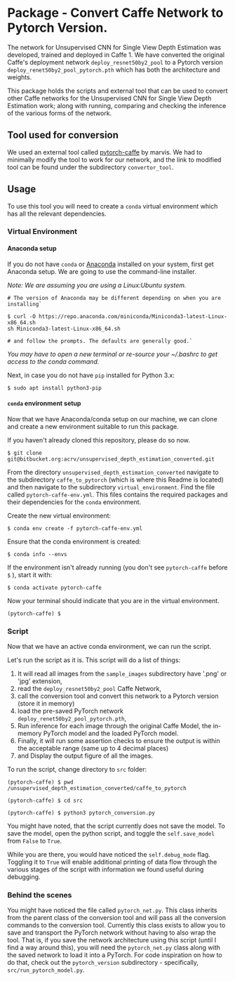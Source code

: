 # Package - Convert Caffe Network to Pytorch Version.
The network for Unsupervised CNN for Single View Depth Estimation was developed, trained and deployed in Caffe 1. We have converted the original Caffe's deployment network `deploy_resnet50by2_pool` to a Pytorch version `deploy_renet50by2_pool_pytorch.pth` which has both the architecture and weights. 

This package holds the scripts and external tool that can be used to convert other Caffe networks for the Unsupervised CNN for Single View Depth Estimation work; along with running, comparing and checking the inference of the various forms of the network.      

## Tool used for conversion
We used an external tool called [pytorch-caffe](https://github.com/marvis/pytorch-caffe) by marvis. We had to minimally modify the tool to work for our network, and the link to modified tool can be found under the subdirectory `convertor_tool`.

## Usage  
To use this tool you will need to create a `conda` virtual environment which has all the relevant dependencies. 

### Virtual Environment
#### Anaconda setup
If you do not have `conda` or [Anaconda](https://www.anaconda.com/distribution/#linux) installed on your system, first get Anaconda setup. We are going to use the command-line installer. 

*Note: We are assuming you are using a Linux:Ubuntu system.*

```
# The version of Anaconda may be different depending on when you are installing`

$ curl -O https://repo.anaconda.com/miniconda/Miniconda3-latest-Linux-x86_64.sh
sh Miniconda3-latest-Linux-x86_64.sh

# and follow the prompts. The defaults are generally good.`

```

*You may have to open a new terminal or re-source your ~/.bashrc to get access to the conda command.*

Next, in case you do not have `pip` installed for Python 3.x:

```
$ sudo apt install python3-pip
```

#### `conda` environment setup
Now that we have Anaconda/conda setup on our machine, we can clone and create a new environment suitable to run this package.

If you haven't already cloned this repository, please do so now. 
```buildoutcfg
$ git clone git@bitbucket.org:acrv/unsupervised_depth_estimation_converted.git
```

From the directory `unsupervised_depth_estimation_converted` navigate to the subdirectory `caffe_to_pytorch` (which is where this Readme is located) and then navigate to the subdirectory `virtual_environment`. Find the file called `pytorch-caffe-env.yml`. This files contains the required packages and their dependencies for the `conda` environment. 

Create the new virtual environment:

```
$ conda env create -f pytorch-caffe-env.yml
```   

Ensure that the conda environment is created:

```
$ conda info --envs
```

If the environment isn't already running (you don't see `pytorch-caffe` before `$` ), start it with:
```
$ conda activate pytorch-caffe
```

Now your terminal should indicate that you are in the virtual environment.
```
(pytorch-caffe) $
```

### Script
Now that we have an active conda environment, we can run the script. 

Let's run the script as it is. This script will do a list of things:
 1. It will read all images from the `sample_images` subdirectory have '.png' or 'jpg' extension, 
 2. read the `deploy_resnet50by2_pool` Caffe Network, 
 3. call the conversion tool and convert this network to a Pytorch version (store it in memory) 
 4. load the pre-saved PyTorch network `deploy_renet50by2_pool_pytorch.pth`,
 5. Run inference for each image through the original Caffe Model, the in-memory PyTorch model and the loaded PyTorch model.
 6. Finally, it will run some assertion checks to ensure the output is within the acceptable range (same up to 4 decimal places)
 7. and Display the output figure of all the images. 
 
 To run the script, change directory to `src` folder: 
 
```
(pytorch-caffe) $ pwd
/unsupervised_depth_estimation_converted/caffe_to_pytorch

(pytorch-caffe) $ cd src

(pytorch-caffe) $ python3 pytorch_conversion.py
``` 

You might have noted, that the script currently does not save the model. To save the model, open the python script, and toggle the `self.save_model` from `False` to `True`.

While you are there, you would have noticed the `self.debug_mode` flag. Toggling it to `True` will enable additional printing of data flow through the various stages of the script with information we found useful during debugging.   

### Behind the scenes
You might have noticed the file called `pytorch_net.py`. This class inherits from the parent class of the conversion tool and will pass all the conversion commands to the conversion tool. Currently this class exists to allow you to save and transport the PyTorch network without having to also wrap the tool. That is, if you save the network architecture using this script (until I find a way around this), you will need the `pytorch_net.py` class along with the saved network to load it into a PyTorch. For code inspiration on how to do that, check out the `pytorch_version` subdirectory - specifically, `src/run_pytorch_model.py`.


